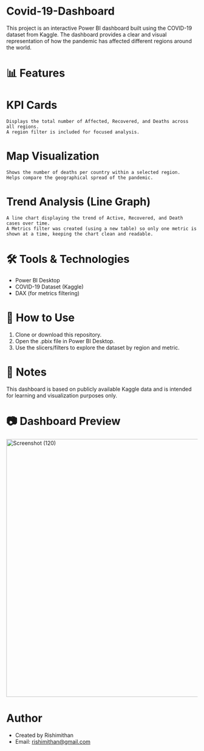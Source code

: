 # Covid-19-Dashboard

This project is an interactive Power BI dashboard built using the COVID-19 dataset from Kaggle.
The dashboard provides a clear and visual representation of how the pandemic has affected different regions around the world.

# 📊 Features

  # KPI Cards
    Displays the total number of Affected, Recovered, and Deaths across all regions.
    A region filter is included for focused analysis.
    
  # Map Visualization
    Shows the number of deaths per country within a selected region.
    Helps compare the geographical spread of the pandemic.
    
  # Trend Analysis (Line Graph)
    A line chart displaying the trend of Active, Recovered, and Death cases over time.
    A Metrics filter was created (using a new table) so only one metric is shown at a time, keeping the chart clean and readable.

# 🛠️ Tools & Technologies

  * Power BI Desktop
  * COVID-19 Dataset (Kaggle)
  * DAX (for metrics filtering)

# 🚀 How to Use
  1. Clone or download this repository.
  2. Open the .pbix file in Power BI Desktop.
  3. Use the slicers/filters to explore the dataset by region and metric.

# 📌 Notes
  This dashboard is based on publicly available Kaggle data and is intended for learning and visualization purposes only.

# 📷 Dashboard Preview
<img width="1210" height="678" alt="Screenshot (120)" src="https://github.com/user-attachments/assets/e6cfbc0f-aafc-4547-81ec-1e354772f6ea" />

# Author
  * Created by Rishimithan
  * Email: rishimithan@gmail.com
